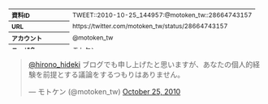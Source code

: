 <table style="font-size: 9pt; width: 610px; margin-bottom: 20px; height: 80px;">
<tbody>
    <tr>
        <th align=left>資料ID</th>
        <td align=left>TWEET::2010-10-25_144957:@motoken_tw::28664743157</td>
    </tr>
    <tr>
        <th align=left>URL</th>
        <td align=left>https://twitter.com/motoken_tw/status/28664743157</td>
    </tr>
    <tr>
        <th align=left>アカウント</th>
        <td align=left>@motoken_tw</td>
    </tr>
    <tr>
        <th align=left>ユーザ名</th>
        <td align=left>モトケン</td>
    </tr>
    <tr>
        <th align=left>ツイートの記録日時</th>
        <td align=left>created_at 2022-08-24_1355</td>
    </tr>
</tbody>
</table>
<blockquote class="twitter-tweet" data-width="450"  data-lang="ja"><p lang="ja" dir="ltr"><a href="https://twitter.com/hirono_hideki?ref_src=twsrc%5Etfw">@hirono_hideki</a> ブログでも申し上げたと思いますが、あなたの個人的経験を前提とする議論をするつもりはありません。</p>&mdash; モトケン (@motoken_tw) <a href="https://twitter.com/motoken_tw/status/28664743157?ref_src=twsrc%5Etfw">October 25, 2010</a></blockquote>
<script async src="https://platform.twitter.com/widgets.js" charset="utf-8"></script>


